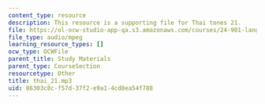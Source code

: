 ```yaml
---
content_type: resource
description: This resource is a supporting file for Thai tones 21.
file: https://ol-ocw-studio-app-qa.s3.amazonaws.com/courses/24-901-language-and-its-structure-i-phonology-fall-2010/86303c8cf57d37f2e9a14cd8ea54f788_thai_21.mp3
file_type: audio/mpeg
learning_resource_types: []
ocw_type: OCWFile
parent_title: Study Materials
parent_type: CourseSection
resourcetype: Other
title: thai_21.mp3
uid: 86303c8c-f57d-37f2-e9a1-4cd8ea54f788
---
```

